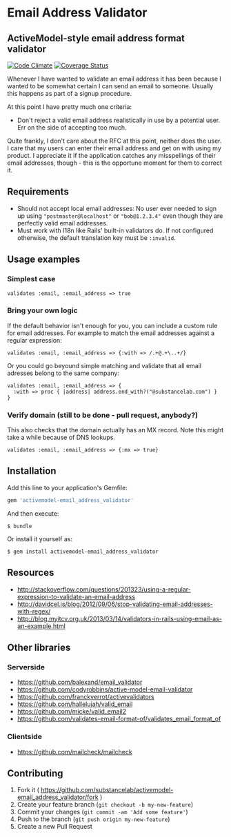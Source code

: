 # Email Address Validator
## ActiveModel-style email address format validator

[![Code Climate](https://codeclimate.com/github/substancelab/activemodel-email_address_validator/badges/gpa.svg)](https://codeclimate.com/github/substancelab/activemodel-email_address_validator) [![Coverage Status](https://coveralls.io/repos/substancelab/activemodel-email_address_validator/badge.svg?branch=more-badges&service=github)](https://coveralls.io/github/substancelab/activemodel-email_address_validator?branch=more-badges)

Whenever I have wanted to validate an email address it has been because I wanted to be somewhat certain I can send an email to someone. Usually this happens as part of a signup procedure.

At this point I have pretty much one criteria:

* Don't reject a valid email address realistically in use by a potential user. Err on the side of accepting too much.

Quite frankly, I don't care about the RFC at this point, neither does the user. I care that my users can enter their email address and get on with using my product. I appreciate it if the application catches any misspellings of their email addresses, though - this is the opportune moment for them to correct it.

## Requirements

* Should not accept local email addresses: No user ever needed to sign up using `"postmaster@localhost"` or `"bob@1.2.3.4"` even though they are perfectly valid email addresses.
* Must work with I18n like Rails' built-in validators do. If not configured otherwise, the default translation key must be `:invalid`.

## Usage examples

### Simplest case

    validates :email, :email_address => true

### Bring your own logic

If the default behavior isn't enough for you, you can include a custom rule for email addresses. For example to match the email addresses against a regular expression:

    validates :email, :email_address => {:with => /.+@.+\..+/}

Or you could go beyound simple matching and validate that all email adresses belong to the same company:

    validates :email, :email_address => {
      :with => proc { |address| address.end_with?("@substancelab.com") }
    }

### Verify domain (still to be done - pull request, anybody?)

This also checks that the domain actually has an MX record. Note this might take a while because of DNS lookups.

    validates :email, :email_address => {:mx => true}

## Installation

Add this line to your application's Gemfile:

```ruby
gem 'activemodel-email_address_validator'
```

And then execute:

    $ bundle

Or install it yourself as:

    $ gem install activemodel-email_address_validator

## Resources

* http://stackoverflow.com/questions/201323/using-a-regular-expression-to-validate-an-email-address
* http://davidcel.is/blog/2012/09/06/stop-validating-email-addresses-with-regex/
* http://blog.myitcv.org.uk/2013/03/14/validators-in-rails-using-email-as-an-example.html

## Other libraries

### Serverside

* https://github.com/balexand/email_validator
* https://github.com/codyrobbins/active-model-email-validator
* https://github.com/franckverrot/activevalidators
* https://github.com/hallelujah/valid_email
* https://github.com/micke/valid_email2
* https://github.com/validates-email-format-of/validates_email_format_of

### Clientside

* https://github.com/mailcheck/mailcheck

## Contributing

1. Fork it ( https://github.com/substancelab/activemodel-email_address_validator/fork )
2. Create your feature branch (`git checkout -b my-new-feature`)
3. Commit your changes (`git commit -am 'Add some feature'`)
4. Push to the branch (`git push origin my-new-feature`)
5. Create a new Pull Request
